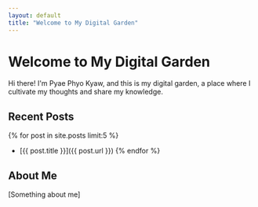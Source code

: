 ```yaml
---
layout: default
title: "Welcome to My Digital Garden"
---
```


# Welcome to My Digital Garden

Hi there! I'm Pyae Phyo Kyaw, and this is my digital garden, a place where I cultivate my thoughts and share my knowledge.

## Recent Posts

{% for post in site.posts limit:5 %}
- [{{ post.title }}]({{ post.url }})
{% endfor %}

## About Me

[Something about me]
